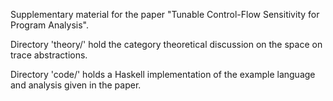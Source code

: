 Supplementary material for the paper "Tunable Control-Flow Sensitivity 
for Program Analysis".

Directory 'theory/' hold the category theoretical discussion on the 
space on trace abstractions.

Directory 'code/' holds a Haskell implementation of the example language 
and analysis given in the paper.

